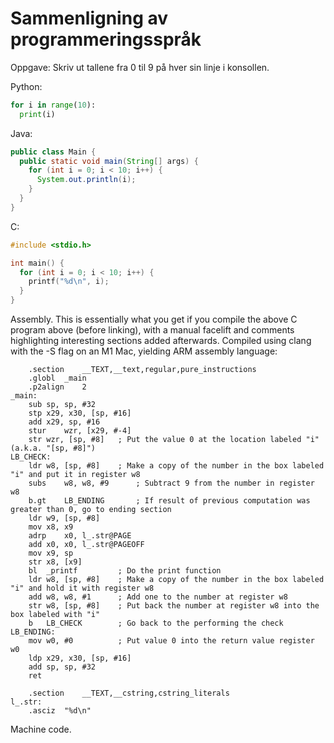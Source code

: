 # Sammenligning av programmeringsspråk

Oppgave: Skriv ut tallene fra 0 til 9 på hver sin linje i konsollen.

Python:
```python
for i in range(10):
  print(i)
```

Java:
```java
public class Main {
  public static void main(String[] args) {
    for (int i = 0; i < 10; i++) {
      System.out.println(i);
    }
  }
}
```

C:
```C
#include <stdio.h>

int main() {
  for (int i = 0; i < 10; i++) {
    printf("%d\n", i);
  }
}
```

Assembly. This is essentially what you get if you compile the above C program above (before linking), with a manual facelift and comments highlighting interesting sections added afterwards. Compiled using clang with the -S flag on an M1 Mac, yielding ARM assembly language:
```
	.section	__TEXT,__text,regular,pure_instructions
	.globl	_main
	.p2align	2
_main:
	sub	sp, sp, #32
	stp	x29, x30, [sp, #16]
	add	x29, sp, #16
	stur	wzr, [x29, #-4]
	str	wzr, [sp, #8]   ; Put the value 0 at the location labeled "i" (a.k.a. "[sp, #8]")
LB_CHECK:
	ldr	w8, [sp, #8]    ; Make a copy of the number in the box labeled "i" and put it in register w8
	subs	w8, w8, #9      ; Subtract 9 from the number in register w8
	b.gt	LB_ENDING       ; If result of previous computation was greater than 0, go to ending section
	ldr	w9, [sp, #8]
	mov	x8, x9
	adrp	x0, l_.str@PAGE
	add	x0, x0, l_.str@PAGEOFF
	mov	x9, sp
	str	x8, [x9]
	bl	_printf         ; Do the print function
	ldr	w8, [sp, #8]    ; Make a copy of the number in the box labeled "i" and hold it with register w8
	add	w8, w8, #1      ; Add one to the number at register w8
	str	w8, [sp, #8]    ; Put back the number at register w8 into the box labeled with "i"
	b	LB_CHECK        ; Go back to the performing the check
LB_ENDING:
	mov	w0, #0          ; Put value 0 into the return value register w0
	ldp	x29, x30, [sp, #16] 
	add	sp, sp, #32
	ret
  
	.section	__TEXT,__cstring,cstring_literals
l_.str:
	.asciz	"%d\n"
```

Machine code.
